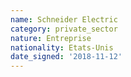 ```yaml
---
name: Schneider Electric
category: private_sector
nature: Entreprise
nationality: Etats-Unis
date_signed: '2018-11-12'
---
```

    